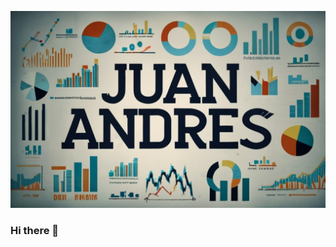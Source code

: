 ![Aditya Vikram Singh Banner](https://github.com/Juan-Andres-Obando/Juan-Andres-Obando/blob/main/Portrait.jpg)

### Hi there 👋


